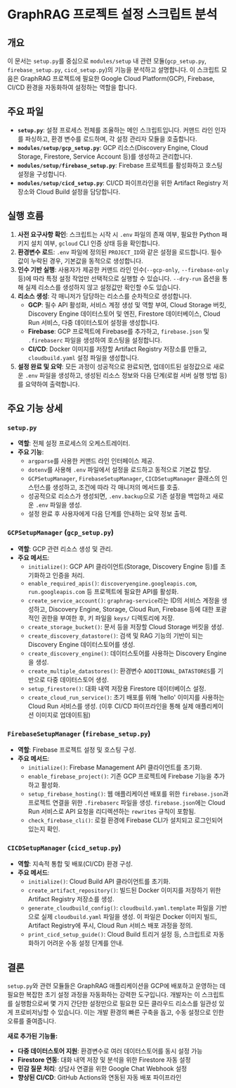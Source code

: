 # GraphRAG 프로젝트 설정 스크립트 분석

## 개요

이 문서는 `setup.py`를 중심으로 `modules/setup` 내 관련 모듈(`gcp_setup.py`, `firebase_setup.py`, `cicd_setup.py`)의 기능을 분석하고 설명합니다. 이 스크립트 모음은 GraphRAG 프로젝트에 필요한 Google Cloud Platform(GCP), Firebase, CI/CD 환경을 자동화하여 설정하는 역할을 합니다.

## 주요 파일

-   **`setup.py`**: 설정 프로세스 전체를 조율하는 메인 스크립트입니다. 커맨드 라인 인자를 파싱하고, 환경 변수를 로드하며, 각 설정 관리자 모듈을 호출합니다.
-   **`modules/setup/gcp_setup.py`**: GCP 리소스(Discovery Engine, Cloud Storage, Firestore, Service Account 등)를 생성하고 관리합니다.
-   **`modules/setup/firebase_setup.py`**: Firebase 프로젝트를 활성화하고 호스팅 설정을 구성합니다.
-   **`modules/setup/cicd_setup.py`**: CI/CD 파이프라인을 위한 Artifact Registry 저장소와 Cloud Build 설정을 담당합니다.

## 실행 흐름

1.  **사전 요구사항 확인**: 스크립트는 시작 시 `.env` 파일의 존재 여부, 필요한 Python 패키지 설치 여부, `gcloud` CLI 인증 상태 등을 확인합니다.
2.  **환경변수 로드**: `.env` 파일에 정의된 `PROJECT_ID`와 같은 설정을 로드합니다. 필수 값이 누락된 경우, 기본값을 동적으로 생성합니다.
3.  **인수 기반 실행**: 사용자가 제공한 커맨드 라인 인수(`--gcp-only`, `--firebase-only` 등)에 따라 특정 설정 작업만 선택적으로 실행할 수 있습니다. `--dry-run` 옵션을 통해 실제 리소스를 생성하지 않고 설정값만 확인할 수도 있습니다.
4.  **리소스 생성**: 각 매니저가 담당하는 리소스를 순차적으로 생성합니다.
    -   **GCP**: 필수 API 활성화, 서비스 계정 생성 및 역할 부여, Cloud Storage 버킷, Discovery Engine 데이터스토어 및 엔진, Firestore 데이터베이스, Cloud Run 서비스, 다중 데이터스토어 설정을 생성합니다.
    -   **Firebase**: GCP 프로젝트에 Firebase를 추가하고, `firebase.json` 및 `.firebaserc` 파일을 생성하여 호스팅을 설정합니다.
    -   **CI/CD**: Docker 이미지를 저장할 Artifact Registry 저장소를 만들고, `cloudbuild.yaml` 설정 파일을 생성합니다.
5.  **설정 완료 및 요약**: 모든 과정이 성공적으로 완료되면, 업데이트된 설정값으로 새로운 `.env` 파일을 생성하고, 생성된 리소스 정보와 다음 단계(로컬 서버 실행 방법 등)를 요약하여 출력합니다.

## 주요 기능 상세

### `setup.py`

-   **역할**: 전체 설정 프로세스의 오케스트레이터.
-   **주요 기능**:
    -   `argparse`를 사용한 커맨드 라인 인터페이스 제공.
    -   `dotenv`를 사용해 `.env` 파일에서 설정을 로드하고 동적으로 기본값 할당.
    -   `GCPSetupManager`, `FirebaseSetupManager`, `CICDSetupManager` 클래스의 인스턴스를 생성하고, 조건에 따라 각 매니저의 메서드를 호출.
    -   성공적으로 리소스가 생성되면, `.env.backup`으로 기존 설정을 백업하고 새로운 `.env` 파일을 생성.
    -   설정 완료 후 사용자에게 다음 단계를 안내하는 요약 정보 출력.

### `GCPSetupManager` (`gcp_setup.py`)

-   **역할**: GCP 관련 리소스 생성 및 관리.
-   **주요 메서드**:
    -   `initialize()`: GCP API 클라이언트(Storage, Discovery Engine 등)를 초기화하고 인증을 처리.
    -   `enable_required_apis()`: `discoveryengine.googleapis.com`, `run.googleapis.com` 등 프로젝트에 필요한 API를 활성화.
    -   `create_service_account()`: `graphrag-service`라는 ID의 서비스 계정을 생성하고, Discovery Engine, Storage, Cloud Run, Firebase 등에 대한 포괄적인 권한을 부여한 후, 키 파일을 `keys/` 디렉토리에 저장.
    -   `create_storage_bucket()`: 문서 등을 저장할 Cloud Storage 버킷을 생성.
    -   `create_discovery_datastore()`: 검색 및 RAG 기능의 기반이 되는 Discovery Engine 데이터스토어를 생성.
    -   `create_discovery_engine()`: 데이터스토어를 사용하는 Discovery Engine을 생성.
    -   `create_multiple_datastores()`: 환경변수 `ADDITIONAL_DATASTORES`를 기반으로 다중 데이터스토어 생성.
    -   `setup_firestore()`: 대화 내역 저장용 Firestore 데이터베이스 설정.
    -   `create_cloud_run_service()`: 초기 배포를 위해 'hello' 이미지를 사용하는 Cloud Run 서비스를 생성. (이후 CI/CD 파이프라인을 통해 실제 애플리케이션 이미지로 업데이트됨)

### `FirebaseSetupManager` (`firebase_setup.py`)

-   **역할**: Firebase 프로젝트 설정 및 호스팅 구성.
-   **주요 메서드**:
    -   `initialize()`: Firebase Management API 클라이언트를 초기화.
    -   `enable_firebase_project()`: 기존 GCP 프로젝트에 Firebase 기능을 추가하고 활성화.
    -   `setup_firebase_hosting()`: 웹 애플리케이션 배포를 위한 `firebase.json`과 프로젝트 연결을 위한 `.firebaserc` 파일을 생성. `firebase.json`에는 Cloud Run 서비스로 API 요청을 리디렉션하는 `rewrites` 규칙이 포함됨.
    -   `check_firebase_cli()`: 로컬 환경에 Firebase CLI가 설치되고 로그인되어 있는지 확인.

### `CICDSetupManager` (`cicd_setup.py`)

-   **역할**: 지속적 통합 및 배포(CI/CD) 환경 구성.
-   **주요 메서드**:
    -   `initialize()`: Cloud Build API 클라이언트를 초기화.
    -   `create_artifact_repository()`: 빌드된 Docker 이미지를 저장하기 위한 Artifact Registry 저장소를 생성.
    -   `generate_cloudbuild_config()`: `cloudbuild.yaml.template` 파일을 기반으로 실제 `cloudbuild.yaml` 파일을 생성. 이 파일은 Docker 이미지 빌드, Artifact Registry에 푸시, Cloud Run 서비스 배포 과정을 정의.
    -   `print_cicd_setup_guide()`: Cloud Build 트리거 설정 등, 스크립트로 자동화하기 어려운 수동 설정 단계를 안내.

## 결론

`setup.py`와 관련 모듈들은 GraphRAG 애플리케이션을 GCP에 배포하고 운영하는 데 필요한 복잡한 초기 설정 과정을 자동화하는 강력한 도구입니다. 개발자는 이 스크립트를 실행함으로써 몇 가지 간단한 설정만으로 필요한 모든 클라우드 리소스를 일관성 있게 프로비저닝할 수 있습니다. 이는 개발 환경의 빠른 구축을 돕고, 수동 설정으로 인한 오류를 줄여줍니다.

**새로 추가된 기능들:**
- **다중 데이터스토어 지원**: 환경변수로 여러 데이터스토어를 동시 설정 가능
- **Firestore 연동**: 대화 내역 저장 및 분석을 위한 Firestore 자동 설정
- **민감 질문 처리**: 상담사 연결을 위한 Google Chat Webhook 설정
- **향상된 CI/CD**: GitHub Actions와 연동된 자동 배포 파이프라인

